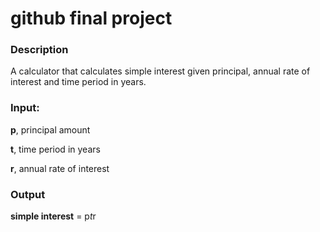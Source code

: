 # github final project

### Description
A calculator that calculates simple interest given principal, annual rate of interest and time period in years.
    
### Input:
**p**, principal amount

**t**, time period in years

**r**, annual rate of interest
    
### Output
**simple interest** = p*t*r
